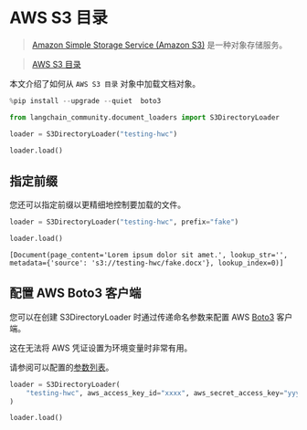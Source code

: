 # AWS S3 目录

>[Amazon Simple Storage Service (Amazon S3)](https://docs.aws.amazon.com/AmazonS3/latest/userguide/using-folders.html) 是一种对象存储服务。

>[AWS S3 目录](https://docs.aws.amazon.com/AmazonS3/latest/userguide/using-folders.html)

本文介绍了如何从 `AWS S3 目录` 对象中加载文档对象。

```python
%pip install --upgrade --quiet  boto3
```

```python
from langchain_community.document_loaders import S3DirectoryLoader
```

```python
loader = S3DirectoryLoader("testing-hwc")
```

```python
loader.load()
```

## 指定前缀

您还可以指定前缀以更精细地控制要加载的文件。

```python
loader = S3DirectoryLoader("testing-hwc", prefix="fake")
```

```python
loader.load()
```

```output
[Document(page_content='Lorem ipsum dolor sit amet.', lookup_str='', metadata={'source': 's3://testing-hwc/fake.docx'}, lookup_index=0)]
```

## 配置 AWS Boto3 客户端

您可以在创建 S3DirectoryLoader 时通过传递命名参数来配置 AWS [Boto3](https://boto3.amazonaws.com/v1/documentation/api/latest/index.html) 客户端。

这在无法将 AWS 凭证设置为环境变量时非常有用。

请参阅可以配置的[参数列表](https://boto3.amazonaws.com/v1/documentation/api/latest/reference/core/session.html#boto3.session.Session)。

```python
loader = S3DirectoryLoader(
    "testing-hwc", aws_access_key_id="xxxx", aws_secret_access_key="yyyy"
)
```

```python
loader.load()
```